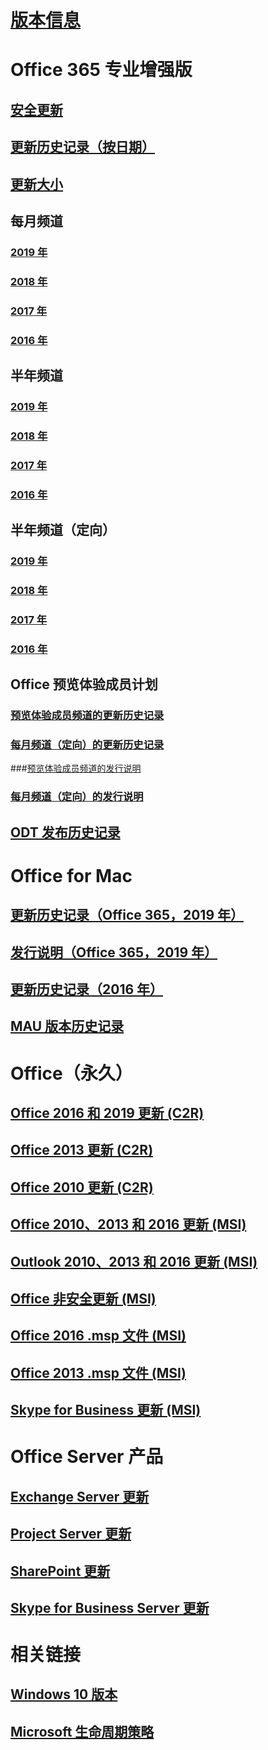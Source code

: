 # [版本信息](release-notes-office365-proplus.md)
# Office 365 专业增强版
## [安全更新](office365-proplus-security-updates.md)
## [更新历史记录（按日期）](update-history-office365-proplus-by-date.md)
## [更新大小](download-sizes-office365-proplus-updates.md)


## 每月频道
### [2019 年](monthly-channel-2019.md)
### [2018 年](monthly-channel-2018.md)
### [2017 年](monthly-channel-2017.md)
### [2016 年](monthly-channel-2016.md)


## 半年频道
### [2019 年](semi-annual-channel-2019.md)
### [2018 年](semi-annual-channel-2018.md)
### [2017 年](semi-annual-channel-2017.md)
### [2016 年](semi-annual-channel-2016.md)

## 半年频道（定向）
### [2019 年](semi-annual-channel-targeted-2019.md)
### [2018 年](semi-annual-channel-targeted-2018.md)
### [2017 年](semi-annual-channel-targeted-2017.md)
### [2016 年](semi-annual-channel-targeted-2016.md)


## Office 预览体验成员计划  
### [预览体验成员频道的更新历史记录](update-history-office-insider.md)
### [每月频道（定向）的更新历史记录](update-history-monthly-channel-targeted.md)
###[预览体验成员频道的发行说明](release-notes-office-insider.md)
### [每月频道（定向）的发行说明](release-notes-monthly-channel-targeted.md)

## [ODT 发布历史记录](ODT-release-history.md)

# Office for Mac
## [更新历史记录（Office 365，2019 年）](update-history-office-for-mac.md)
## [发行说明（Office 365，2019 年）](release-notes-office-for-mac.md)
## [更新历史记录（2016 年）](release-notes-office-2016-mac.md)
## [MAU 版本历史记录](release-history-microsoft-autoupdate.md)

# Office（永久）
## [Office 2016 和 2019 更新 (C2R)](update-history-office-2019.md)
## [Office 2013 更新 (C2R)](update-history-office-2013.md)
## [Office 2010 更新 (C2R)](update-history-office-2010-click-to-run.md)
## [Office 2010、2013 和 2016 更新 (MSI)](office-updates-msi.md)
## [Outlook 2010、2013 和 2016 更新 (MSI)](outlook-updates-msi.md)
## [Office 非安全更新 (MSI)](office-MSI-non-security-updates.md)
## [Office 2016 .msp 文件 (MSI)](msp-files-office-2016.md)
## [Office 2013 .msp 文件 (MSI)](msp-files-office-2013.md)
## [Skype for Business 更新 (MSI)](https://docs.microsoft.com/SkypeForBusiness/sfb-client-updates)

# Office Server 产品
## [Exchange Server 更新](https://docs.microsoft.com/Exchange/new-features/build-numbers-and-release-dates)
## [Project Server 更新](project-server-updates.md)
## [SharePoint 更新](sharepoint-updates.md)
## [Skype for Business Server 更新](https://docs.microsoft.com/SkypeForBusiness/sfb-server-updates)

# 相关链接
## [Windows 10 版本](https://www.microsoft.com/itpro/windows-10/release-information)
## [Microsoft 生命周期策略](https://support.microsoft.com/lifecycle)
